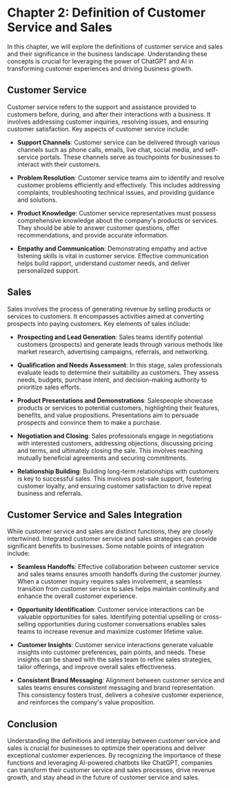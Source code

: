 Chapter 2: Definition of Customer Service and Sales
===================================================

In this chapter, we will explore the definitions of customer service and sales and their significance in the business landscape. Understanding these concepts is crucial for leveraging the power of ChatGPT and AI in transforming customer experiences and driving business growth.

**Customer Service**
--------------------

Customer service refers to the support and assistance provided to customers before, during, and after their interactions with a business. It involves addressing customer inquiries, resolving issues, and ensuring customer satisfaction. Key aspects of customer service include:

* **Support Channels**: Customer service can be delivered through various channels such as phone calls, emails, live chat, social media, and self-service portals. These channels serve as touchpoints for businesses to interact with their customers.

* **Problem Resolution**: Customer service teams aim to identify and resolve customer problems efficiently and effectively. This includes addressing complaints, troubleshooting technical issues, and providing guidance and solutions.

* **Product Knowledge**: Customer service representatives must possess comprehensive knowledge about the company's products or services. They should be able to answer customer questions, offer recommendations, and provide accurate information.

* **Empathy and Communication**: Demonstrating empathy and active listening skills is vital in customer service. Effective communication helps build rapport, understand customer needs, and deliver personalized support.

**Sales**
---------

Sales involves the process of generating revenue by selling products or services to customers. It encompasses activities aimed at converting prospects into paying customers. Key elements of sales include:

* **Prospecting and Lead Generation**: Sales teams identify potential customers (prospects) and generate leads through various methods like market research, advertising campaigns, referrals, and networking.

* **Qualification and Needs Assessment**: In this stage, sales professionals evaluate leads to determine their suitability as customers. They assess needs, budgets, purchase intent, and decision-making authority to prioritize sales efforts.

* **Product Presentations and Demonstrations**: Salespeople showcase products or services to potential customers, highlighting their features, benefits, and value propositions. Presentations aim to persuade prospects and convince them to make a purchase.

* **Negotiation and Closing**: Sales professionals engage in negotiations with interested customers, addressing objections, discussing pricing and terms, and ultimately closing the sale. This involves reaching mutually beneficial agreements and securing commitments.

* **Relationship Building**: Building long-term relationships with customers is key to successful sales. This involves post-sale support, fostering customer loyalty, and ensuring customer satisfaction to drive repeat business and referrals.

**Customer Service and Sales Integration**
------------------------------------------

While customer service and sales are distinct functions, they are closely intertwined. Integrated customer service and sales strategies can provide significant benefits to businesses. Some notable points of integration include:

* **Seamless Handoffs**: Effective collaboration between customer service and sales teams ensures smooth handoffs during the customer journey. When a customer inquiry requires sales involvement, a seamless transition from customer service to sales helps maintain continuity and enhance the overall customer experience.

* **Opportunity Identification**: Customer service interactions can be valuable opportunities for sales. Identifying potential upselling or cross-selling opportunities during customer conversations enables sales teams to increase revenue and maximize customer lifetime value.

* **Customer Insights**: Customer service interactions generate valuable insights into customer preferences, pain points, and needs. These insights can be shared with the sales team to refine sales strategies, tailor offerings, and improve overall sales effectiveness.

* **Consistent Brand Messaging**: Alignment between customer service and sales teams ensures consistent messaging and brand representation. This consistency fosters trust, delivers a cohesive customer experience, and reinforces the company's value proposition.

**Conclusion**
--------------

Understanding the definitions and interplay between customer service and sales is crucial for businesses to optimize their operations and deliver exceptional customer experiences. By recognizing the importance of these functions and leveraging AI-powered chatbots like ChatGPT, companies can transform their customer service and sales processes, drive revenue growth, and stay ahead in the future of customer service and sales.
